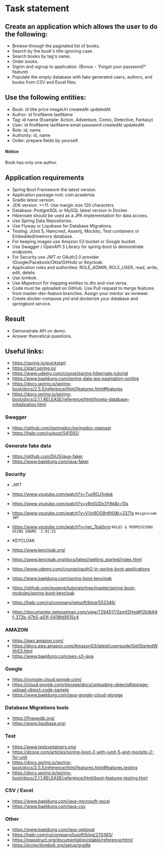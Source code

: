 # Task statement

## Create an application which allows the user to do the following:

- Browse through the paginated list of books.
- Search by the book's title ignoring case.
- Search books by tag's name.
- Order books.
- Signin and signup to application. (Bonus - 'Forgot your password?' feature)
- Populate the empty database with fake generated users, authors, and books from CSV and Excel files.   

## Use the following entities:

- Book: id title price imageUrl createdAt updatedAt
- Author: id firstName lastName
- Tag: id name  (Example: Action, Adventure, Comic, Detective, Fantasy)
- User: id firstName lastName email password createdAt updatedAt
- Role: id, name
- Authority: id, name
- Order: prepare fields by yourself.

#### Notice

Book has only one author.

## Application requirements

- Spring Boot Framework the latest version.
- Application package root: com.academia
- Gradle latest version.
- JDK version: >=11. Use margin size 120 characters.
- Database: PostgreSQL or MySQL latest version in Docker.
- Hibernate should be used as a JPA implementation for data access.
- Use Spring Data Repositories.
- Use Flyway or Liquibase for Database Migrations.
- Testing: JUnit 5, Hamcrest, Assertj, Mockito, Test containers or Embedded/memory database.
- For keeping images use Amazon S3 bucket or Google bucket.
- Use Swagger / OpenAPI 3 Library for spring-boot to demonstrate endpoints.
- For Security use JWT or OAuth2.0 provider (Google/Facebook/Okta/GitHub) or Keycloak.
- Application roles and authorities: ROLE_ADMIN, ROLE_USER, read, write, edit, delete.
- Use lombok.
- Use Mapstruct for mapping entities to dto and vise versa.
- Code must be uploaded on GitHub. Use Pull request to merge features from master-dev-feature branches. Assign your
  mentor as reviewer.
- Create docker-compose.yml and dockerize your database and springboot service.

## Result

- Demonstrate API on demo.
- Answer theoretical questions.

## Useful links:

- https://spring.io/quickstart
- https://start.spring.io/
- https://www.udemy.com/course/spring-hibernate-tutorial
- https://www.baeldung.com/spring-data-jpa-pagination-sorting
- https://docs.spring.io/spring-boot/docs/2.5.5/reference/html/features.html#features
- https://docs.spring.io/spring-boot/docs/2.1.1.RELEASE/reference/html/howto-database-initialization.html

### Swagger

- https://github.com/springdoc/springdoc-openapi
- https://habr.com/ru/post/541592/

### Generate fake data

- https://github.com/DiUS/java-faker
- https://www.baeldung.com/java-faker

### Security
-  JWT
- https://www.youtube.com/watch?v=7uxROJ1nduk
- https://www.youtube.com/watch?v=yRnSUDx3Y8k&t=10s
- https://www.youtube.com/watch?v=VVn9OG9nfH0&t=2371s   `Amigoscode JWT`
- https://www.youtube.com/watch?v=her_7pa0vrg           `ROLES & PERMISSIONS USING ENUMS  1:01:51`
                                 

- KEYCLOAK
- https://www.keycloak.org/
- https://www.keycloak.org/docs/latest/getting_started/index.html 
- https://www.udemy.com/course/oauth2-in-spring-boot-applications
- https://www.baeldung.com/spring-boot-keycloak
- https://github.com/eugenp/tutorials/tree/master/spring-boot-modules/spring-boot-keycloak
- https://habr.com/ru/company/reksoft/blog/552346/
- https://documenter.getpostman.com/view/7294517/SzmfZHnd#12b1b64f-372b-47b5-a01f-0418fd9515c4

### AMAZON

- https://aws.amazon.com/
- https://docs.aws.amazon.com/AmazonS3/latest/userguide/GetStartedWithS3.html
- https://www.baeldung.com/aws-s3-java

### Google

- https://console.cloud.google.com/
- https://cloud.google.com/storage/docs/uploading-objects#storage-upload-object-code-sample
- https://www.baeldung.com/java-google-cloud-storage

### Database Migrations tools

- https://flywaydb.org/
- https://www.liquibase.org/

### Test

- https://www.testcontainers.org/
- https://dzone.com/articles/spring-boot-2-with-junit-5-and-mockito-2-for-unit
- https://docs.spring.io/spring-boot/docs/2.5.5/reference/html/features.html#features.testing
- https://docs.spring.io/spring-boot/docs/2.1.1.RELEASE/reference/html/boot-features-testing.html
 
### CSV / Excel
- https://www.baeldung.com/java-microsoft-excel
- https://www.baeldung.com/java-csv

### Other

- https://www.baeldung.com/java-optional
- https://habr.com/ru/company/luxoft/blog/270383/
- https://mapstruct.org/documentation/stable/reference/html/
- https://projectlombok.org/setup/gradle
